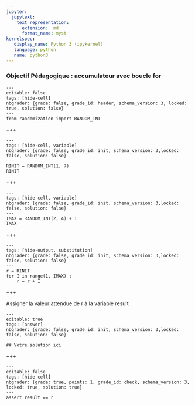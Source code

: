 ```yaml
---
jupyter:
  jupytext:
    text_representation:
      extension: .md
      format_name: myst
kernelspec:
   display_name: Python 3 (ipykernel)
   language: python
   name: python3
---
```


### Objectif Pédagogique : accumulateur avec boucle for

```{code-cell} python
---
editable: false
tags: [hide-cell]
nbgrader: {grade: false, grade_id: header, schema_version: 3, locked: true, solution: false}
---
from randomization import RANDOM_INT
```

+++

```{code-cell} c++
---
tags: [hide-cell, variable]
nbgrader: {grade: false, grade_id: init, schema_version: 3,locked: false, solution: false}
---
RINIT = RANDOM_INT(1, 7)
RINIT
```

+++

```{code-cell} c++
---
tags: [hide-cell, variable]
nbgrader: {grade: false, grade_id: init, schema_version: 3,locked: false, solution: false}
---
IMAX = RANDOM_INT(2, 4) + 1
IMAX
```

+++

```{code-cell} c++
---
tags: [hide-output, substitution]
nbgrader: {grade: false, grade_id: init, schema_version: 3,locked: false, solution: false}
---
r = RINIT
for I in range(1, IMAX) :
    r = r + I
```

+++

Assigner la valeur attendue de r à la variable result

```{code-cell} python
---
editable: true
tags: [answer]
nbgrader: {grade: false, grade_id: init, schema_version: 3,locked: false, solution: false}
---
## Votre solution ici
```

+++

```{code-cell} python
---
editable: false
tags: [hide-cell]
nbgrader: {grade: true, points: 1, grade_id: check, schema_version: 3, locked: true, solution: true}
---
assert result == r
```
